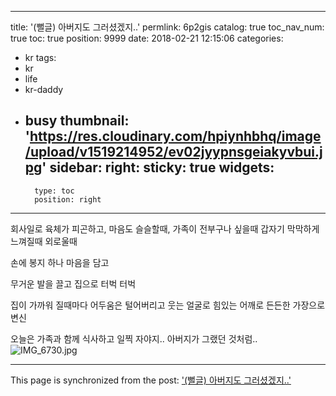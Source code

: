 
---
title: '(뻘글) 아버지도 그러셨겠지..'
permlink: 6p2gis
catalog: true
toc_nav_num: true
toc: true
position: 9999
date: 2018-02-21 12:15:06
categories:
- kr
tags:
- kr
- life
- kr-daddy
- busy
thumbnail: 'https://res.cloudinary.com/hpiynhbhq/image/upload/v1519214952/ev02jyypnsgeiakyvbui.jpg'
sidebar:
    right:
        sticky: true
widgets:
    -
        type: toc
        position: right
---


회사일로 
육체가 피곤하고,
마음도 슬슬할때,
가족이 전부구나 싶을때
갑자기 막막하게 느껴질때
외로울때

손에 봉지 하나
마음을 담고

무거운 발을 끌고
집으로 터벅 터벅

집이 가까워 질때마다
어두움은 털어버리고
웃는 얼굴로
힘있는 어깨로
든든한 가장으로
변신

오늘은 가족과 함께 식사하고 
일찍 자야지..
아버지가 그랬던 것처럼..
![IMG_6730.jpg](https://res.cloudinary.com/hpiynhbhq/image/upload/v1519214952/ev02jyypnsgeiakyvbui.jpg)


- - -

This page is synchronized from the post: ['(뻘글) 아버지도 그러셨겠지..'](https://steemit.com/@kingbit/6p2gis)
